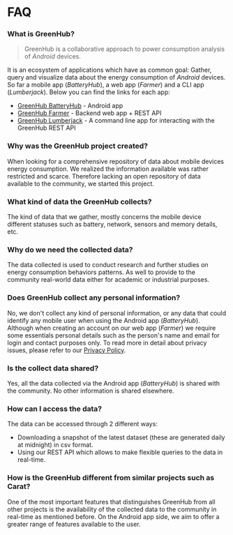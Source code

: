# FAQ

### What is GreenHub?
> GreenHub is a collaborative approach to power consumption analysis of *Android* devices.

It is an ecosystem of applications which have as common goal: Gather, query and visualize data about the energy consumption of *Android* devices. So far a mobile app (*BatteryHub*), a web app (*Farmer*) and a CLI app (*Lumberjack*). Below you can find the links for each app:

- [GreenHub BatteryHub](https://play.google.com/store/apps/details?id=com.hmatalonga.greenhub) - Android app
- [GreenHub Farmer](https://greenhub.di.ubi.pt/) - Backend web app + REST API
- [GreenHub Lumberjack](https://www.npmjs.com/package/greenhub-cli) - A command line app for interacting with the GreenHub REST API

### Why was the GreenHub project created?
When looking for a comprehensive repository of data about mobile devices energy consumption. We realized the information available was rather restricted and scarce. Therefore lacking an open repository of data available to the community, we started this project.

### What kind of data the GreenHub collects?
The kind of data that we gather, mostly concerns the mobile device different statuses such as battery, network, sensors and memory details, etc.

### Why do we need the collected data?
The data collected is used to conduct research and further studies on energy consumption behaviors patterns. As well to provide to the community real-world data either for academic or industrial purposes.

### Does GreenHub collect any personal information?
No, we don't collect any kind of personal information, or any data that could identify any mobile user when using the Android app (*BatteryHub*). Although when creating an account on our web app (*Farmer*) we require some essentials personal details such as the person's name and email for login and contact purposes only. To read more in detail about privacy issues, please refer to our [Privacy Policy](https://greenhubproject.org/privacy/).

### Is the collect data shared?
Yes, all the data collected via the Android app (*BatteryHub*) is shared with the community. No other information is shared elsewhere.

### How can I access the data?
The data can be accessed through 2 different ways:
- Downloading a snapshot of the latest dataset (these are generated daily at midnight) in csv format.
- Using our REST API which allows to make flexible queries to the data in real-time.

### How is the GreenHub different from similar projects such as Carat?
One of the most important features that distinguishes GreenHub from all other projects is the availability of the collected data to the community in real-time as mentioned before. On the Android app side, we aim to offer a greater range of features available to the user.